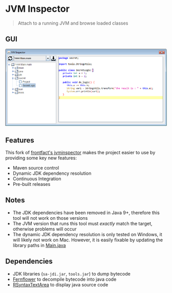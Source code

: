 
# JVM Inspector
> Attach to a running JVM and browse loaded classes

## GUI
![ui](ui.png?)

## Features
This fork of [frontfact's jvminspector](https://github.com/frontfact/jvminspector) makes the project easier to use by providing some key new features:
- Maven source control
- Dynamic JDK dependency resolution
- Continuous Integration
- Pre-built releases

## Notes
- The JDK dependencies have been removed in Java 9+, therefore this tool will not work on those versions
- The JVM version that runs this tool must _exactly_ match the target, otherwise problems will occur
- The dynamic JDK dependency resolution is only tested on Windows, it will likely not work on Mac. However, it is easily fixable by updating the library paths in [Main.java](./src/main/java/jvminspector/Main.java)

## Dependencies
- JDK libraries (`sa-jdi.jar`, `tools.jar`) to dump bytecode
- [Fernflower](https://github.com/fesh0r/fernflower) to decompile bytecode into java code
- [RSyntaxTextArea](https://github.com/bobbylight/RSyntaxTextArea) to display java source code
